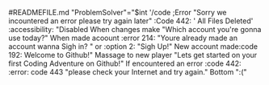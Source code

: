 #READMEFILE.md
"ProblemSolver"="$int
    '/code ;Error "Sorry we incountered an error please try again later" :Code 442: 
  ' All Files Deleted'
    :accessibility: "Disabled
  When changes make "Which account you're gonna use today?" 
  When made acoount :error 214: "Youre already made an account wanna Sigh in?
  " or :option 2: "Sigh Up!"
New account made:code 192: Welcome to Github!"
Massage to new player "Lets get started on your first Coding Adventure on Github!"
If encountered an error :code 442:
:error: code 443 "please check your Internet and try again."
Bottom ":("

